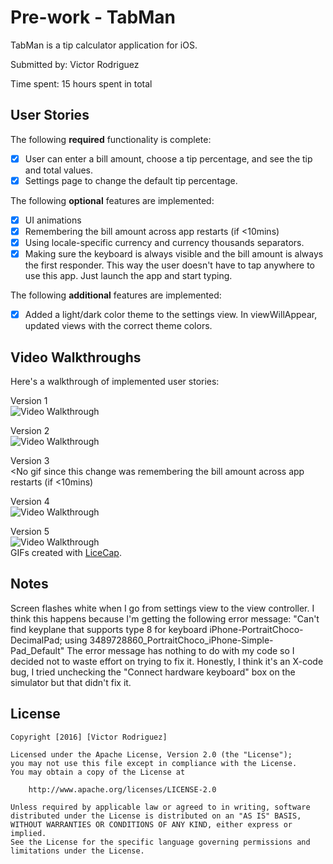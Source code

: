 # Pre-work - TabMan

TabMan is a tip calculator application for iOS.

Submitted by: Victor Rodriguez

Time spent: 15 hours spent in total

## User Stories
The following **required** functionality is complete:
* [X] User can enter a bill amount, choose a tip percentage, and see the tip and total values.
* [X] Settings page to change the default tip percentage.

The following **optional** features are implemented:
* [X] UI animations
* [X] Remembering the bill amount across app restarts (if <10mins)
* [X] Using locale-specific currency and currency thousands separators.
* [X] Making sure the keyboard is always visible and the bill amount is always the first responder. This way the user doesn't have to tap anywhere to use this app. Just launch the app and start typing.

The following **additional** features are implemented:
* [X] Added a light/dark color theme to the settings view. In viewWillAppear, updated views with the correct theme colors.

## Video Walkthroughs 
Here's a walkthrough of implemented user stories:

Version 1 <br />
<img src='http://i.imgur.com/9TpITLH.gif' title='Version 1' width='' alt='Video Walkthrough' />


Version 2 <br />
<img src='http://i.imgur.com/Ql4hCew.gif' title='Version 2' width='' alt='Video Walkthrough' />


Version 3 <br />
<No gif since this change was remembering the bill amount across app restarts (if <10mins)


Version 4 <br />
<img src='http://i.imgur.com/LGTftCJ.gif' title='Version 4' width='' alt='Video Walkthrough' />


Version 5 <br />
<img src='http://i.imgur.com/1GJ4Cki.gif' title='Version 5' width='' alt='Video Walkthrough' /> <br />
GIFs created with [LiceCap](http://www.cockos.com/licecap/).

## Notes
Screen flashes white when I go from settings view to the view controller. I think this happens because I'm getting the following error message: "Can't find keyplane that supports type 8 for keyboard iPhone-PortraitChoco-DecimalPad; using 3489728860_PortraitChoco_iPhone-Simple-Pad_Default" The error message has nothing to do with my code so I decided not to waste effort on trying to fix it. Honestly, I think it's an X-code bug, I tried unchecking the "Connect hardware keyboard" box on the simulator but that didn't fix it.

## License

    Copyright [2016] [Victor Rodriguez]

    Licensed under the Apache License, Version 2.0 (the "License");
    you may not use this file except in compliance with the License.
    You may obtain a copy of the License at

        http://www.apache.org/licenses/LICENSE-2.0

    Unless required by applicable law or agreed to in writing, software
    distributed under the License is distributed on an "AS IS" BASIS,
    WITHOUT WARRANTIES OR CONDITIONS OF ANY KIND, either express or implied.
    See the License for the specific language governing permissions and
    limitations under the License.
